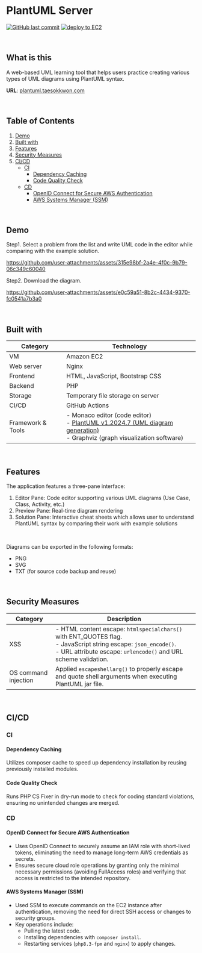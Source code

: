 # PlantUML Server

[![GitHub last commit](https://img.shields.io/github/last-commit/tkwonn/plantuml?color=chocolate)](https://github.com/tkwonn/plantuml/commits/)
[![deploy to EC2](https://github.com/tkwonn/plantuml/actions/workflows/deploy.yml/badge.svg)](https://github.com/tkwonn/plantuml/actions/workflows/deploy.yml)

<br>

## What is this

A web-based UML learning tool that helps users practice creating various types of UML diagrams using PlantUML syntax.

**URL**: [plantuml.taesokkwon.com](https://plantuml.taesokkwon.com)

<br>

## Table of Contents

1. [Demo](#demo)
2. [Built with](#built-with)
3. [Features](#features)
4. [Security Measures](#security-measures)
4. [CI/CD](#cicd)
   - [CI](#ci)
      - [Dependency Caching](#dependency-caching)
      - [Code Quality Check](#code-quality-check)
   - [CD](#cd)
      - [OpenID Connect for Secure AWS Authentication](#openid-connect-for-secure-aws-authentication)
      - [AWS Systems Manager (SSM)](#aws-systems-manager-ssm)

<br>

## Demo

Step1. Select a problem from the list and write UML code in the editor while comparing with the example solution.

https://github.com/user-attachments/assets/315e98bf-2a4e-4f0c-9b79-06c349c60040

Step2. Download the diagram.

https://github.com/user-attachments/assets/e0c59a51-8b2c-4434-9370-fc0541a7b3a0

<br>

## Built with

| **Category**      | **Technology**                                                                                                                                               |
|-------------------|--------------------------------------------------------------------------------------------------------------------------------------------------------------|
| VM                | Amazon EC2                                                                                                                                                   |
| Web server        | Nginx                                                                                                                                                        |
| Frontend          | HTML, JavaScript, Bootstrap CSS                                                                                                                              |
| Backend           | PHP                                                                                                                                                          |
| Storage           | Temporary file storage on server                                                                                                                             |
| CI/CD             | GitHub Actions                                                                                                                                               |
| Framework & Tools | - Monaco editor (code editor)<br>- [PlantUML v1.2024.7 (UML diagram generation)](https://plantuml.com/download)<br>- Graphviz (graph visualization software) |

<br>

## Features

The application features a three-pane interface:

1. Editor Pane: Code editor supporting various UML diagrams (Use Case, Class, Activity, etc.)
2. Preview Pane: Real-time diagram rendering
3. Solution Pane: Interactive cheat sheets which allows user to understand PlantUML syntax by comparing their work with example solutions

<br>

Diagrams can be exported in the following formats:
- PNG
- SVG
- TXT (for source code backup and reuse)

<br>

## Security Measures


| **Category** | **Description**                                                                                                                                        |
|--------------|--------------------------------------------------------------------------------------------------------------------------------------------------------|
| XSS          | - HTML content escape: `htmlspecialchars()` with ENT_QUOTES flag. <br> - JavaScript string escape: `json_encode()`. <br> - URL attribute escape: `urlencode()` and URL scheme validation. |
| OS command injection | Applied `escapeshellarg()` to properly escape and quote shell arguments when executing PlantUML jar file.                                    |

<br>

## CI/CD

### CI

#### Dependency Caching

Utilizes composer cache to speed up dependency installation by reusing previously installed modules.   

#### Code Quality Check

Runs PHP CS Fixer in dry-run mode to check for coding standard violations, ensuring no unintended changes are merged.

### CD

#### OpenID Connect for Secure AWS Authentication

- Uses OpenID Connect to securely assume an IAM role with short-lived tokens, eliminating the need to manage long-term AWS credentials as secrets.
- Ensures secure cloud role operations by granting only the minimal necessary permissions (avoiding FullAccess roles) and verifying that access is restricted to the intended repository.

#### AWS Systems Manager (SSM)

- Used SSM to execute commands on the EC2 instance after authentication, removing the need for direct SSH access or changes to security groups.
- Key operations include:
    - Pulling the latest code.
    - Installing dependencies with `composer install`.
    - Restarting services (`php8.3-fpm` and `nginx`) to apply changes.


